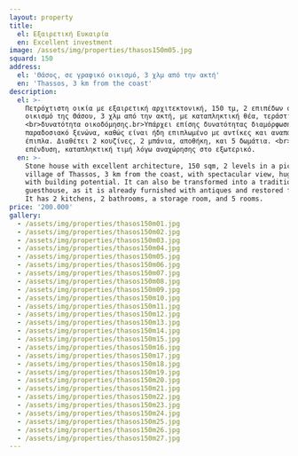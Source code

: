 ```yaml
---
layout: property
title:
  el: Εξαιρετική Ευκαιρία
  en: Excellent investment
image: /assets/img/properties/thasos150m05.jpg
squard: 150
address:
  el: 'Θάσος, σε γραφικό οικισμό, 3 χλμ από την ακτή'
  en: 'Thassos, 3 km from the coast'
description:
  el: >-
    Πετρόχτιστη οικία με εξαιρετική αρχιτεκτονική, 150 τμ, 2 επιπέδων σε γραφικό
    οικισμό της Θάσου, 3 χλμ από την ακτή, με καταπληκτική θέα, τεράστιο κήπο με
    <br>δυνατότητα οικοδόμησης.br>Υπάρχει επίσης δυνατότητας διαμόρφωσης σε
    παραδοσιακό ξενώνα, καθώς είναι ήδη επιπλωμένο με αντίκες και αναπαλαιωμένα
    έπιπλα. Διαθέτει 2 κουζίνες, 2 μπάνια, αποθήκη, και 5 δωμάτια. <br> Άριστη
    επένδυση, καταπληκτική τιμή λόγω αναχώρησης στο εξωτερικό.
  en: >-
    Stone house with excellent architecture, 150 sqm, 2 levels in a picturesque
    village of Thassos, 3 km from the coast, with spectacular view, huge garden
    with building potential. It can also be transformed into a traditional
    guesthouse, as it is already furnished with antiques and restored furniture.
    It has 2 kitchens, 2 bathrooms, a storage room, and 5 rooms.
price: '200.000'
gallery:
  - /assets/img/properties/thasos150m01.jpg
  - /assets/img/properties/thasos150m02.jpg
  - /assets/img/properties/thasos150m03.jpg
  - /assets/img/properties/thasos150m04.jpg
  - /assets/img/properties/thasos150m05.jpg
  - /assets/img/properties/thasos150m06.jpg
  - /assets/img/properties/thasos150m07.jpg
  - /assets/img/properties/thasos150m08.jpg
  - /assets/img/properties/thasos150m09.jpg
  - /assets/img/properties/thasos150m10.jpg
  - /assets/img/properties/thasos150m11.jpg
  - /assets/img/properties/thasos150m12.jpg
  - /assets/img/properties/thasos150m13.jpg
  - /assets/img/properties/thasos150m14.jpg
  - /assets/img/properties/thasos150m15.jpg
  - /assets/img/properties/thasos150m16.jpg
  - /assets/img/properties/thasos150m17.jpg
  - /assets/img/properties/thasos150m18.jpg
  - /assets/img/properties/thasos150m19.jpg
  - /assets/img/properties/thasos150m20.jpg
  - /assets/img/properties/thasos150m21.jpg
  - /assets/img/properties/thasos150m22.jpg
  - /assets/img/properties/thasos150m23.jpg
  - /assets/img/properties/thasos150m24.jpg
  - /assets/img/properties/thasos150m25.jpg
  - /assets/img/properties/thasos150m26.jpg
  - /assets/img/properties/thasos150m27.jpg
---
```

